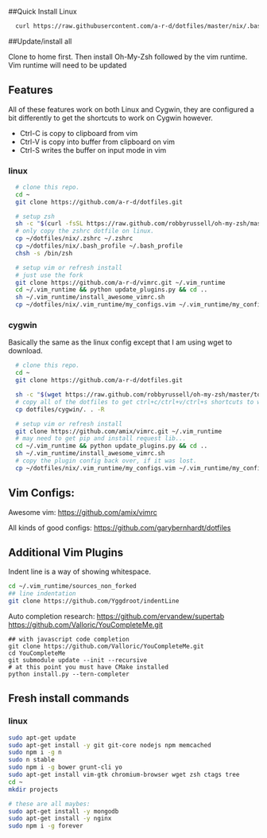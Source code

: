 ##Quick Install Linux

```bash
  curl https://raw.githubusercontent.com/a-r-d/dotfiles/master/nix/.bash_profile > ~/.bash_profile && source ~/.bash_profile
```

##Update/install all

Clone to home first. Then install Oh-My-Zsh followed by the vim runtime. Vim runtime will need to be updated

## Features

All of these features work on both Linux and Cygwin, they are configured a bit differently to get the shortcuts to work on Cygwin however.

 - Ctrl-C is copy to clipboard from vim
 - Ctrl-V is copy into buffer from clipboard on vim
 - Ctrl-S writes the buffer on input mode in vim


### linux
```bash
  # clone this repo.
  cd ~
  git clone https://github.com/a-r-d/dotfiles.git

  # setup zsh
  sh -c "$(curl -fsSL https://raw.github.com/robbyrussell/oh-my-zsh/master/tools/install.sh)"
  # only copy the zshrc dotfile on linux.
  cp ~/dotfiles/nix/.zshrc ~/.zshrc  
  cp ~/dotfiles/nix/.bash_profile ~/.bash_profile
  chsh -s /bin/zsh

  # setup vim or refresh install
  # just use the fork
  git clone https://github.com/a-r-d/vimrc.git ~/.vim_runtime
  cd ~/.vim_runtime && python update_plugins.py && cd ..
  sh ~/.vim_runtime/install_awesome_vimrc.sh
  cp ~/dotfiles/nix/.vim_runtime/my_configs.vim ~/.vim_runtime/my_configs.vim

```


### cygwin

Basically the same as the linux config except that I am using wget to download.

```bash
  # clone this repo.
  cd ~
  git clone https://github.com/a-r-d/dotfiles.git

  sh -c "$(wget https://raw.github.com/robbyrussell/oh-my-zsh/master/tools/install.sh -O -)"
  # copy all of the dotfiles to get ctrl+c/ctrl+v/ctrl+s shortcuts to work.
  cp dotfiles/cygwin/. . -R

  # setup vim or refresh install
  git clone https://github.com/amix/vimrc.git ~/.vim_runtime
  # may need to get pip and install request lib...
  cd ~/.vim_runtime && python update_plugins.py && cd ..
  sh ~/.vim_runtime/install_awesome_vimrc.sh
  # copy the plugin config back over, if it was lost.
  cp ~/dotfiles/nix/.vim_runtime/my_configs.vim ~/.vim_runtime/my_configs.vim

```


## Vim Configs:

Awesome vim:
https://github.com/amix/vimrc

All kinds of good configs:
https://github.com/garybernhardt/dotfiles


## Additional Vim Plugins

Indent line is a way of showing whitespace.

```bash
cd ~/.vim_runtime/sources_non_forked
## line indentation
git clone https://github.com/Yggdroot/indentLine
```

Auto completion research:
https://github.com/ervandew/supertab
https://github.com/Valloric/YouCompleteMe.git

```
## with javascript code completion
git clone https://github.com/Valloric/YouCompleteMe.git
cd YouCompleteMe
git submodule update --init --recursive  
# at this point you must have CMake installed
python install.py --tern-completer
```


## Fresh install commands

### linux

```bash
sudo apt-get update
sudo apt-get install -y git git-core nodejs npm memcached
sudo npm i -g n
sudo n stable
sudo npm i -g bower grunt-cli yo
sudo apt-get install vim-gtk chromium-browser wget zsh ctags tree
cd ~
mkdir projects

# these are all maybes:
sudo apt-get install -y mongodb
sudo apt-get install -y nginx
sudo npm i -g forever

```
